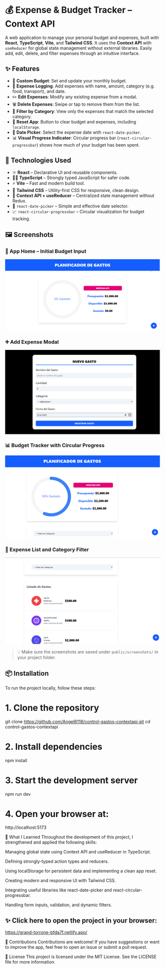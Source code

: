 # 💰 Expense & Budget Tracker – Context API

A web application to manage your personal budget and expenses, built with **React**, **TypeScript**, **Vite**, and **Tailwind CSS**. It uses the **Context API** with `useReducer` for global state management without external libraries. Easily add, edit, delete, and filter expenses through an intuitive interface.

## ✨ Features

- 🎯 **Custom Budget**: Set and update your monthly budget.
- 📝 **Expense Logging**: Add expenses with name, amount, category (e.g. food, transport), and date.
- ✏️ **Edit Expenses**: Modify any existing expense from a modal.
- 🗑️ **Delete Expenses**: Swipe or tap to remove them from the list.
- 📅 **Filter by Category**: View only the expenses that match the selected category.
- 🔄 **Reset App**: Button to clear budget and expenses, including `localStorage`.
- 📅 **Date Picker**: Select the expense date with `react-date-picker`.
- 📊 **Visual Progress Indicator**: Circular progress bar (`react-circular-progressbar`) shows how much of your budget has been spent.

## 🚀 Technologies Used

- ⚛️ **React** – Declarative UI and reusable components.
- 🧑‍💻 **TypeScript** – Strongly typed JavaScript for safer code.
- ⚡ **Vite** – Fast and modern build tool.
- 🎨 **Tailwind CSS** – Utility-first CSS for responsive, clean design.
- 🧩 **Context API + useReducer** – Centralized state management without Redux.
- 📅 `react-date-picker` – Simple and effective date selector.
- 📈 `react-circular-progressbar` – Circular visualization for budget tracking.

## 🖼️ Screenshots

### 🏁 App Home – Initial Budget Input
![Initial Budget Input](./public/screenshots/screenshot1.png)

### ➕ Add Expense Modal
![Add Expense Modal](./public/screenshots/screenshot2.png)

### 📊 Budget Tracker with Circular Progress
![Budget Tracker](./public/screenshots/screenshot3.png)

### 🧾 Expense List and Category Filter
![Expense List](./public/screenshots/screenshot4.png)

> 💡 Make sure the screenshots are saved under `public/screenshots/` in your project folder.

## 📦 Installation

To run the project locally, follow these steps:

# 1. Clone the repository
git clone https://github.com/Angel8118/control-gastos-contextapi.git
cd control-gastos-contextapi

# 2. Install dependencies
npm install

# 3. Start the development server
npm run dev

# 4. Open your browser at:
http://localhost:5173

🧠 What I Learned
Throughout the development of this project, I strengthened and applied the following skills:

Managing global state using Context API and useReducer in TypeScript.

Defining strongly-typed action types and reducers.

Using localStorage for persistent data and implementing a clean app reset.

Creating modern and responsive UI with Tailwind CSS.

Integrating useful libraries like react-date-picker and react-circular-progressbar.

Handling form inputs, validation, and dynamic filters.

## ✨ Click here to open the project in your browser:
https://grand-torrone-bfda7f.netlify.app/

🤝 Contributions
Contributions are welcome! If you have suggestions or want to improve the app, feel free to open an issue or submit a pull request.

📄 License
This project is licensed under the MIT License. See the LICENSE file for more information.
